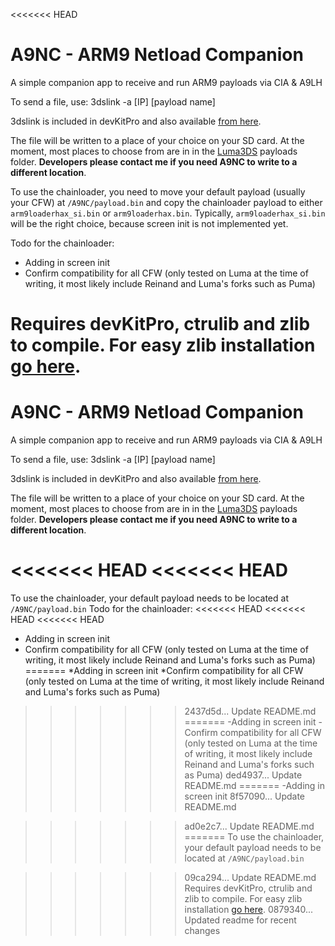 <<<<<<< HEAD
# A9NC - ARM9 Netload Companion
A simple companion app to receive and run ARM9 payloads via CIA & A9LH

To send a file, use:
3dslink -a [IP] [payload name]

3dslink is included in devKitPro and also available [from here](http://davejmurphy.com/3dslink/).

The file will be written to a place of your choice on your SD card. At the moment, most places to choose from are in in the [Luma3DS](https://github.com/AuroraWright/Luma3DS) payloads folder.
__Developers please contact me if you need A9NC to write to a different location__. 

To use the chainloader, you need to move your default payload (usually your CFW) at `/A9NC/payload.bin` and copy the chainloader payload to either `arm9loaderhax_si.bin` or `arm9loaderhax.bin`. Typically, `arm9loaderhax_si.bin` will be the right choice, because screen init is not implemented yet.

Todo for the chainloader:
  * Adding in screen init
  * Confirm compatibility for all CFW (only tested on Luma at the time of writing, it most likely include Reinand and Luma's forks such as Puma)

Requires devKitPro, ctrulib and zlib to compile. For easy zlib installation [go here](https://github.com/devkitPro/3ds_portlibs).
=======
# A9NC - ARM9 Netload Companion
A simple companion app to receive and run ARM9 payloads via CIA & A9LH

To send a file, use:
3dslink -a [IP] [payload name]

3dslink is included in devKitPro and also available [from here](http://davejmurphy.com/3dslink/).

The file will be written to a place of your choice on your SD card. At the moment, most places to choose from are in in the [Luma3DS](https://github.com/AuroraWright/Luma3DS) payloads folder. __Developers please contact me if you need A9NC to write to a different location__. 

<<<<<<< HEAD
<<<<<<< HEAD
=======
To use the chainloader, your default payload needs to be located at `/A9NC/payload.bin`
Todo for the chainloader:
<<<<<<< HEAD
<<<<<<< HEAD
<<<<<<< HEAD
  * Adding in screen init
  * Confirm compatibility for all CFW (only tested on Luma at the time of writing, it most likely include Reinand and Luma's forks such as Puma)
=======
  *Adding in screen init
  *Confirm compatibility for all CFW (only tested on Luma at the time of writing, it most likely include Reinand and Luma's forks such as Puma)
>>>>>>> 2437d5d... Update README.md
=======
  -Adding in screen init
  -Confirm compatibility for all CFW (only tested on Luma at the time of writing, it most likely include Reinand and Luma's forks such as Puma)
>>>>>>> ded4937... Update README.md
=======
  -Adding in screen init
>>>>>>> 8f57090... Update README.md

>>>>>>> ad0e2c7... Update README.md
=======
To use the chainloader, your default payload needs to be located at `/A9NC/payload.bin`

>>>>>>> 09ca294... Update README.md
Requires devKitPro, ctrulib and zlib to compile. For easy zlib installation [go here](https://github.com/devkitPro/3ds_portlibs).
>>>>>>> 0879340... Updated readme for recent changes

